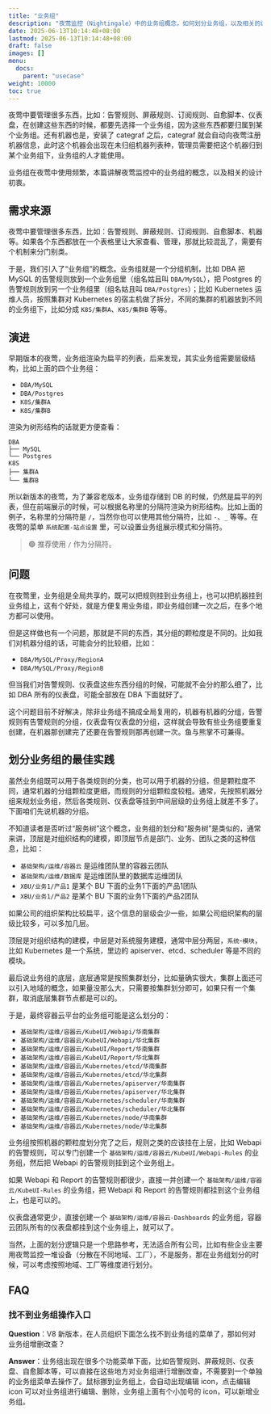 ```yaml
---
title: "业务组"
description: "夜莺监控（Nightingale）中的业务组概念，如何划分业务组，以及相关的设计初衷。业务组的划分和服务树类似，通常顶层是组织结构建模，中层是系统服务建模，底层是集群划分。"
date: 2025-06-13T10:14:48+08:00
lastmod: 2025-06-13T10:14:48+08:00
draft: false
images: []
menu:
  docs:
    parent: "usecase"
weight: 10000
toc: true
---
```


夜莺中要管理很多东西，比如：告警规则、屏蔽规则、订阅规则、自愈脚本、仪表盘，在创建这些东西的时候，都要先选择一个业务组，因为这些东西都要归属到某个业务组。还有机器也是，安装了 categraf 之后，categraf 就会自动向夜莺注册机器信息，此时这个机器会出现在未归组机器列表种，管理员需要把这个机器归到某个业务组下，业务组的人才能使用。

业务组在夜莺中使用频繁，本篇讲解夜莺监控中的业务组的概念，以及相关的设计初衷。

## 需求来源

夜莺中要管理很多东西，比如：告警规则、屏蔽规则、订阅规则、自愈脚本、机器等。如果各个东西都放在一个表格里让大家查看、管理，那就比较混乱了，需要有个机制来分门别类。

于是，我们引入了“业务组”的概念。业务组就是一个分组机制，比如 DBA 把 MySQL 的告警规则放到一个业务组里（组名姑且叫 `DBA/MySQL`），把 Postgres 的告警规则放到另一个业务组里（组名姑且叫 `DBA/Postgres`）；比如 Kubernetes 运维人员，按照集群对 Kubernetes 的宿主机做了拆分，不同的集群的机器放到不同的业务组下，比如分成 `K8S/集群A`、`K8S/集群B` 等等。

## 演进

早期版本的夜莺，业务组渲染为扁平的列表，后来发现，其实业务组需要层级结构，比如上面的四个业务组：

- `DBA/MySQL`
- `DBA/Postgres`
- `K8S/集群A`
- `K8S/集群B`

渲染为树形结构的话就更方便查看：

```
DBA
├── MySQL
└── Postgres
K8S
├── 集群A
└── 集群B
```

所以新版本的夜莺，为了兼容老版本，业务组存储到 DB 的时候，仍然是扁平的列表，但在前端展示的时候，可以根据名称里的分隔符渲染为树形结构。比如上面的例子，名称里的分隔符是 `/`，当然你也可以使用其他分隔符，比如 `-`、`_` 等等。在夜莺的菜单 `系统配置-站点设置` 里，可以设置业务组展示模式和分隔符。

> 🟢 推荐使用 `/` 作为分隔符。

## 问题

在夜莺里，业务组是全局共享的，既可以把规则挂到业务组上，也可以把机器挂到业务组上，这有个好处，就是方便复用业务组，即业务组创建一次之后，在多个地方都可以使用。

但是这样做也有一个问题，那就是不同的东西，其分组的颗粒度是不同的。比如我们对机器分组的话，可能会分的比较细，比如：

- `DBA/MySQL/Proxy/RegionA`
- `DBA/MySQL/Proxy/RegionB`

但当我们对告警规则、仪表盘这些东西分组的时候，可能就不会分的那么细了，比如 DBA 所有的仪表盘，可能全部放在 DBA 下面就好了。

这个问题目前不好解决，除非业务组不搞成全局复用的，机器有机器的分组，告警规则有告警规则的分组，仪表盘有仪表盘的分组，这样就会导致有些业务组要重复创建，在机器那创建完了还要在告警规则那再创建一次。鱼与熊掌不可兼得。

## 划分业务组的最佳实践

虽然业务组既可以用于各类规则的分类，也可以用于机器的分组，但是颗粒度不同，通常机器的分组颗粒度更细，而规则的分组颗粒度较粗。通常，先按照机器分组来规划业务组，然后各类规则、仪表盘等挂到中间层级的业务组上就差不多了。下面咱们先说机器的分组。

不知道读者是否听过“服务树”这个概念，业务组的划分和“服务树”是类似的，通常来讲，顶层是对组织结构的建模，即顶层节点是部门、业务、团队之类的这种信息，比如：

- `基础架构/运维/容器云` 是运维团队里的容器云团队
- `基础架构/运维/数据库` 是运维团队里的数据库运维团队
- `XBU/业务1/产品1` 是某个 BU 下面的业务1下面的产品1团队
- `XBU/业务1/产品2` 是某个 BU 下面的业务1下面的产品2团队

如果公司的组织架构比较扁平，这个信息的层级会少一些，如果公司组织架构的层级比较多，可以多加几层。

顶层是对组织结构的建模，中层是对系统服务建模，通常中层分两层，`系统`-`模块`，比如 Kubernetes 是一个系统，里边的 apiserver、etcd、scheduler 等是不同的模块。

最后说业务组的底层，底层通常是按照集群划分，比如量确实很大，集群上面还可以引入地域的概念，如果量没那么大，只需要按集群划分即可，如果只有一个集群，取消底层集群节点都是可以的。

于是，最终容器云平台的业务组可能是这么划分的：

- `基础架构/运维/容器云/KubeUI/Webapi/华南集群`
- `基础架构/运维/容器云/KubeUI/Webapi/华北集群`
- `基础架构/运维/容器云/KubeUI/Report/华南集群`
- `基础架构/运维/容器云/KubeUI/Report/华北集群`
- `基础架构/运维/容器云/Kubernetes/etcd/华南集群`
- `基础架构/运维/容器云/Kubernetes/etcd/华北集群`
- `基础架构/运维/容器云/Kubernetes/apiserver/华南集群`
- `基础架构/运维/容器云/Kubernetes/apiserver/华北集群`
- `基础架构/运维/容器云/Kubernetes/scheduler/华南集群`
- `基础架构/运维/容器云/Kubernetes/scheduler/华北集群`
- `基础架构/运维/容器云/Kubernetes/node/华南集群`
- `基础架构/运维/容器云/Kubernetes/node/华北集群`

业务组按照机器的颗粒度划分完了之后，规则之类的应该挂在上层，比如 Webapi 的告警规则，可以专门创建一个 `基础架构/运维/容器云/KubeUI/Webapi-Rules` 的业务组，然后把 Webapi 的告警规则挂到这个业务组上。

如果 Webapi 和 Report 的告警规则都很少，直接一并创建一个 `基础架构/运维/容器云/KubeUI-Rules` 的业务组，把 Webapi 和 Report 的告警规则都挂到这个业务组上，也是可以的。

仪表盘通常更少，直接创建一个 `基础架构/运维/容器云-Dashboards` 的业务组，容器云团队所有的仪表盘都挂到这个业务组上，就可以了。

当然，上面的划分逻辑只是一个思路参考，无法适合所有公司，比如有些企业主要用夜莺监控一堆设备（分散在不同地域、工厂），不是服务，那在业务组划分的时候，可以考虑按照地域、工厂等维度进行划分。

## FAQ

### 找不到业务组操作入口

**Question**：V8 新版本，在人员组织下面怎么找不到业务组的菜单了，那如何对业务组增删改查？

**Answer**：业务组出现在很多个功能菜单下面，比如告警规则、屏蔽规则、仪表盘、自愈脚本等，可以直接在这些地方对业务组进行增删改查，不需要到一个单独的业务组菜单去操作了。鼠标挪到业务组上，会自动出现编辑 icon，点击编辑 icon 可以对业务组进行编辑、删除，业务组上面有个小加号的 icon，可以新增业务组。
